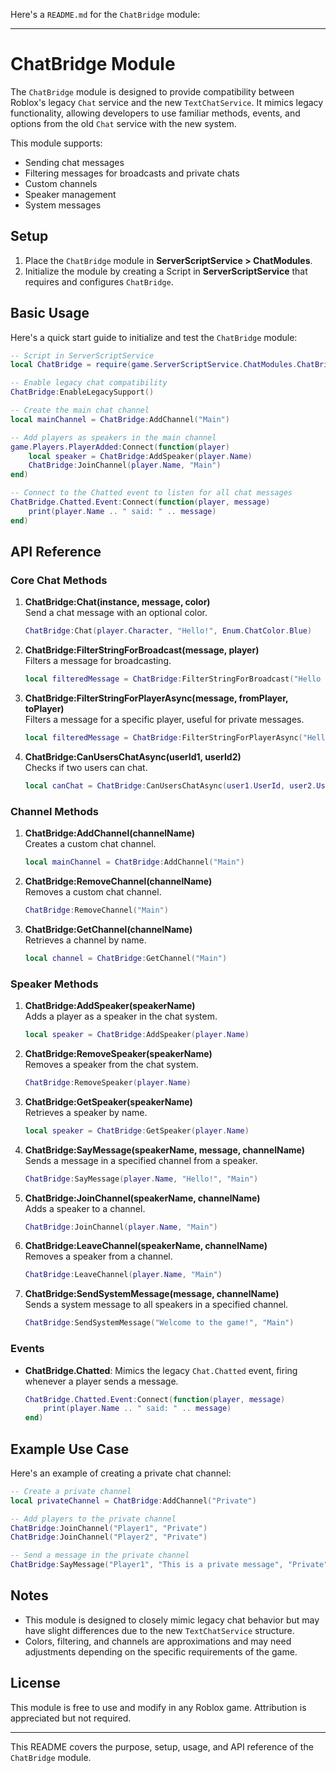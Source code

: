 Here's a `README.md` for the `ChatBridge` module:

---

# ChatBridge Module

The `ChatBridge` module is designed to provide compatibility between Roblox's legacy `Chat` service and the new `TextChatService`. It mimics legacy functionality, allowing developers to use familiar methods, events, and options from the old `Chat` service with the new system.

This module supports:
- Sending chat messages
- Filtering messages for broadcasts and private chats
- Custom channels
- Speaker management
- System messages

## Setup

1. Place the `ChatBridge` module in **ServerScriptService > ChatModules**.
2. Initialize the module by creating a Script in **ServerScriptService** that requires and configures `ChatBridge`.

## Basic Usage

Here's a quick start guide to initialize and test the `ChatBridge` module:

```lua
-- Script in ServerScriptService
local ChatBridge = require(game.ServerScriptService.ChatModules.ChatBridge)

-- Enable legacy chat compatibility
ChatBridge:EnableLegacySupport()  

-- Create the main chat channel
local mainChannel = ChatBridge:AddChannel("Main")

-- Add players as speakers in the main channel
game.Players.PlayerAdded:Connect(function(player)
    local speaker = ChatBridge:AddSpeaker(player.Name)
    ChatBridge:JoinChannel(player.Name, "Main")
end)

-- Connect to the Chatted event to listen for all chat messages
ChatBridge.Chatted.Event:Connect(function(player, message)
    print(player.Name .. " said: " .. message)
end)
```

## API Reference

### Core Chat Methods

1. **ChatBridge:Chat(instance, message, color)**  
   Send a chat message with an optional color.
   ```lua
   ChatBridge:Chat(player.Character, "Hello!", Enum.ChatColor.Blue)
   ```

2. **ChatBridge:FilterStringForBroadcast(message, player)**  
   Filters a message for broadcasting.
   ```lua
   local filteredMessage = ChatBridge:FilterStringForBroadcast("Hello everyone!", player)
   ```

3. **ChatBridge:FilterStringForPlayerAsync(message, fromPlayer, toPlayer)**  
   Filters a message for a specific player, useful for private messages.
   ```lua
   local filteredMessage = ChatBridge:FilterStringForPlayerAsync("Hello!", fromPlayer, toPlayer)
   ```

4. **ChatBridge:CanUsersChatAsync(userId1, userId2)**  
   Checks if two users can chat.
   ```lua
   local canChat = ChatBridge:CanUsersChatAsync(user1.UserId, user2.UserId)
   ```

### Channel Methods

1. **ChatBridge:AddChannel(channelName)**  
   Creates a custom chat channel.
   ```lua
   local mainChannel = ChatBridge:AddChannel("Main")
   ```

2. **ChatBridge:RemoveChannel(channelName)**  
   Removes a custom chat channel.
   ```lua
   ChatBridge:RemoveChannel("Main")
   ```

3. **ChatBridge:GetChannel(channelName)**  
   Retrieves a channel by name.
   ```lua
   local channel = ChatBridge:GetChannel("Main")
   ```

### Speaker Methods

1. **ChatBridge:AddSpeaker(speakerName)**  
   Adds a player as a speaker in the chat system.
   ```lua
   local speaker = ChatBridge:AddSpeaker(player.Name)
   ```

2. **ChatBridge:RemoveSpeaker(speakerName)**  
   Removes a speaker from the chat system.
   ```lua
   ChatBridge:RemoveSpeaker(player.Name)
   ```

3. **ChatBridge:GetSpeaker(speakerName)**  
   Retrieves a speaker by name.
   ```lua
   local speaker = ChatBridge:GetSpeaker(player.Name)
   ```

4. **ChatBridge:SayMessage(speakerName, message, channelName)**  
   Sends a message in a specified channel from a speaker.
   ```lua
   ChatBridge:SayMessage(player.Name, "Hello!", "Main")
   ```

5. **ChatBridge:JoinChannel(speakerName, channelName)**  
   Adds a speaker to a channel.
   ```lua
   ChatBridge:JoinChannel(player.Name, "Main")
   ```

6. **ChatBridge:LeaveChannel(speakerName, channelName)**  
   Removes a speaker from a channel.
   ```lua
   ChatBridge:LeaveChannel(player.Name, "Main")
   ```

7. **ChatBridge:SendSystemMessage(message, channelName)**  
   Sends a system message to all speakers in a specified channel.
   ```lua
   ChatBridge:SendSystemMessage("Welcome to the game!", "Main")
   ```

### Events

- **ChatBridge.Chatted**: Mimics the legacy `Chat.Chatted` event, firing whenever a player sends a message. 
  ```lua
  ChatBridge.Chatted.Event:Connect(function(player, message)
      print(player.Name .. " said: " .. message)
  end)
  ```

## Example Use Case

Here's an example of creating a private chat channel:

```lua
-- Create a private channel
local privateChannel = ChatBridge:AddChannel("Private")

-- Add players to the private channel
ChatBridge:JoinChannel("Player1", "Private")
ChatBridge:JoinChannel("Player2", "Private")

-- Send a message in the private channel
ChatBridge:SayMessage("Player1", "This is a private message", "Private")
```

## Notes

- This module is designed to closely mimic legacy chat behavior but may have slight differences due to the new `TextChatService` structure.
- Colors, filtering, and channels are approximations and may need adjustments depending on the specific requirements of the game.

## License

This module is free to use and modify in any Roblox game. Attribution is appreciated but not required.

--- 

This README covers the purpose, setup, usage, and API reference of the `ChatBridge` module.